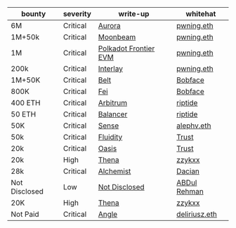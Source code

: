 | bounty        | **severity** | **write-up**                                                                                                          | **whitehat**                                                            |
|---------------|--------------|-----------------------------------------------------------------------------------------------------------------------|-------------------------------------------------------------------------|
| 6M            | Critical     | [Aurora](https://pwning.mirror.xyz/CB4XUkbJVwPo7CaRwRmCApaP2DMjPQccW-NOcCwQlAs)                                       | [pwning.eth](https://twitter.com/PwningEth)                             |
| 1M+50k        | Critical     | [Moonbeam](https://pwning.mirror.xyz/okyEG4lahAuR81IMabYL5aUdvAsZ8cRCbYBXh8RHFuE)                                     | [pwning.eth](https://twitter.com/PwningEth)                             |
| 1M            | Critical     | [Polkadot Frontier EVM](https://pwning.mirror.xyz/RFNTSouIIlHVNmTNDThUVb1obIeN5c1LAiQuN9Ve-ok)                        | [pwning.eth](https://twitter.com/PwningEth)                             |
| 200k          | Critical     | [Interlay](https://pwning.mirror.xyz/jlT8OgtwN3mQf3KdYmXdcSXbE4s95JzT3eR3wxiLmpw)                                     | [pwning.eth](https://twitter.com/PwningEth)                             |
| 1M+50K        | Critical     | [Belt](https://medium.com/immunefi/belt-finance-logic-error-bug-fix-postmortem-39308a158291)                          | [Bobface](https://twitter.com/bobface16)                                |
| 800K          | Critical     | [Fei](https://medium.com/immunefi/fei-protocol-flashloan-vulnerability-postmortem-7c5dc001affb)                       | [Bobface](https://twitter.com/bobface16)                                |
| 400 ETH       | Critical     | [Arbitrum](https://medium.com/@0xriptide/hackers-in-arbitrums-inbox-ca23272641a2)                                     | [riptide](https://twitter.com/0xriptide)                                |
| 50 ETH        | Critical     | [Balancer](https://mirror.xyz/0x2719F6Dfb85086F87319079cC2f7EeFD0e40994D/NWDf5uW1Ve7-TrcPKwmM86xp8ploMSCRGC58A-NSoFY) | [riptide](https://twitter.com/0xriptide)                                |
| 50K           | Critical     | [Sense](https://medium.com/immunefi/sense-finance-access-control-issue-bugfix-review-32e0c806b1a0)                    | [alephv.eth](https://twitter.com/alpeh_v)                               |
| 50k           | Critical     | [Fluidity](https://www.trust-security.xyz/post/breaking-fluidity-for-glory-and-50k)                                   | [Trust](https://twitter.com/trust__90)                                  |
| 20k           | Critical     | [Oasis](https://www.trust-security.xyz/post/taking-home-a-20k-bounty-with-oasis-platform-shutdown-vulnerability)      | [Trust]( https://twitter.com/trust__90 )                                |
| 20k           | High         | [Thena](https://zzykxx.com/2023/02/02/the-bug-that-codearena-missed-,-twice/)                                         | [zzykxx](https://twitter.com/zzykxx)                                    |
| 28k           | Critical     | [Alchemist](https://dacian.me/28k-bounty-admin-brick-forced-revert)                                                   | [Dacian](https://twitter.com/DevDacian)                                 |
| Not Disclosed | Low          | [Not Disclosed](https://twitter.com/DevABDee/status/1637010561899560961)                                              | [ABDul Rehman](https://twitter.com/DevABDee/status/1637010561899560961) |
| 20K           | High         | [Thena](https://zzykxx.com/2023/02/27/a-very-helpful-sign/)                                                           | [zzykxx](https://twitter.com/zzykxx)                                    |
| Not Paid      | Critical     | [Angle](https://medium.com/@deliriusz/stealing-in-motion-immunefi-bounty-hunting-from-different-angle-5eb03602f5c1)   | [deliriusz.eth](https://twitter.com/deliriusz_eth)                      |
